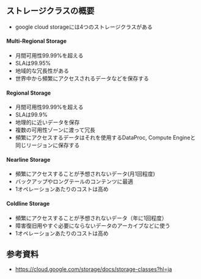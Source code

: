 ## ストレージクラスの概要
- google cloud storageには4つのストレージクラスがある

#### Multi-Regional Storage
- 月間可用性99.99%を超える
- SLAは99.95%
- 地域的な冗長性がある
- 世界中から頻繁にアクセスされるデータなどを保存する

#### Regional Storage
- 月間可用性99.99%を超える
- SLAは99.9%
- 地理的に近いデータを保存
- 複数の可用性ゾーンに渡って冗長
- 頻繁にアクセスするデータはそれを使用するDataProc, Compute Engineと同じリージョンに保存する

#### Nearline Storage
- 頻繁にアクセスすることが予想されないデータ(月1回程度)
- バックアップやロングテールのコンテンツに最適
- 1オペレーションあたりのコストは高め

#### Coldline Storage
- 頻繁にアクセスすることが予想されないデータ（年に1回程度）
- 障害復旧用やすぐ必要にならないデータのアーカイブなどに使う
- 1オペレーションあたりのコストは高め

## 参考資料
- https://cloud.google.com/storage/docs/storage-classes?hl=ja
